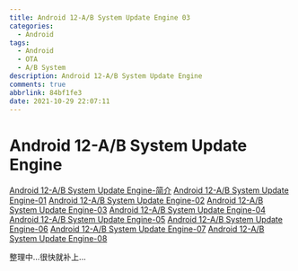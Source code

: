 ```yaml
---
title: Android 12-A/B System Update Engine 03
categories:
  - Android
tags:
  - Android
  - OTA
  - A/B System
description: Android 12-A/B System Update Engine
comments: true
abbrlink: 84bf1fe3
date: 2021-10-29 22:07:11
---
```

<!--more-->
<meta name="referrer" content="no-referrer"/>


# Android 12-A/B System Update Engine
[Android 12-A/B System Update Engine-简介](https://i-rtfsc.github.io/archives/dd679192.html)
[Android 12-A/B System Update Engine-01](https://i-rtfsc.github.io/archives/f4e627d8.html)
[Android 12-A/B System Update Engine-02](https://i-rtfsc.github.io/archives/f4e511d8.html)
[Android 12-A/B System Update Engine-03](https://i-rtfsc.github.io/archives/84bf1fe3.html)
[Android 12-A/B System Update Engine-04](https://i-rtfsc.github.io/archives/1adb8a40.html)
[Android 12-A/B System Update Engine-05](https://i-rtfsc.github.io/archives/6ddcbad6.html)
[Android 12-A/B System Update Engine-06](https://i-rtfsc.github.io/archives/f4d5eb6c.html)
[Android 12-A/B System Update Engine-07](https://i-rtfsc.github.io/archives/83d2dbfa.html)
[Android 12-A/B System Update Engine-08](https://i-rtfsc.github.io/archives/136dc66b.html)


整理中...很快就补上...